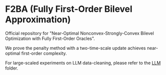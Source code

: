 # F2BA (Fully First-Order Bilevel Approximation)

Official repository for "Near-Optimal Nonconvex-Strongly-Convex Bilevel Optimization with Fully First-Order Oracles".

We prove the penalty method with a two-time-scale update achieves near-optimal first-order complexity. 

For large-scaled experiments on LLM data-cleaning, please refer to the [LLM](https://github.com/TrueNobility303/F2BA/tree/main/LLM) folder. 
